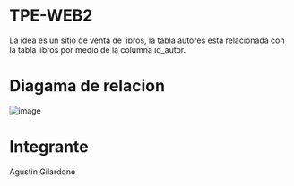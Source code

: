 # TPE-WEB2
La idea es un sitio de venta de libros, la tabla autores esta relacionada con la tabla libros por medio de la columna id_autor.
# Diagama de relacion
![image](https://github.com/user-attachments/assets/d8f6444b-8988-4c0d-98c8-ee211be1275f)
# Integrante
Agustin Gilardone
